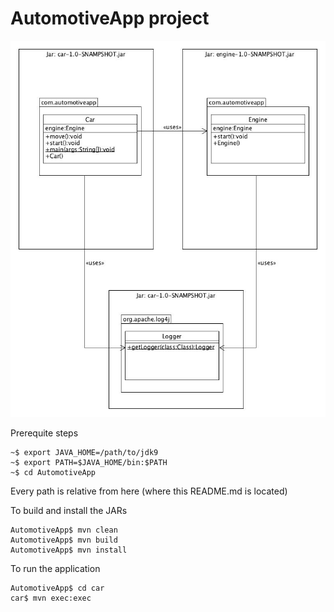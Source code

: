 # AutomotiveApp project

![ModularProject UML](../automotive_app.jpg)

Prerequite steps

```
~$ export JAVA_HOME=/path/to/jdk9
~$ export PATH=$JAVA_HOME/bin:$PATH
~$ cd AutomotiveApp
```

Every path is relative from here (where this README.md is located)

To build and install the JARs
```
AutomotiveApp$ mvn clean
AutomotiveApp$ mvn build
AutomotiveApp$ mvn install
```

To run the application
```
AutomotiveApp$ cd car
car$ mvn exec:exec
```
